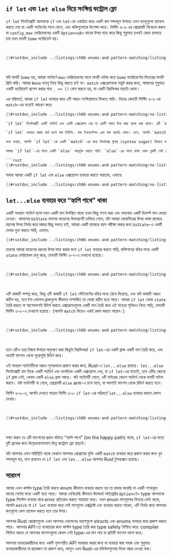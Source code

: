 ## `if let` এবং `let else` দিয়ে সংক্ষিপ্ত কন্ট্রোল ফ্লো

`if let` সিনট্যাক্সটি আপনাকে `if` এবং `let`-কে একত্রিত করে একটি কম শব্দবহুল উপায়ে এমন ভ্যালুগুলো হ্যান্ডেল করতে দেয় যা একটি প্যাটার্নের সাথে মেলে, এবং বাকিগুলোকে উপেক্ষা করে। লিস্টিং ৬-৬ এর প্রোগ্রামটি বিবেচনা করুন যা `config_max` ভেরিয়েবলের একটি `Option<u8>` মানের উপর ম্যাচ করে কিন্তু শুধুমাত্র তখনই কোড চালাতে চায় যখন মানটি `Some` ভ্যারিয়েন্ট হয়।

<Listing number="6-6" caption="একটি `match` যা শুধুমাত্র `Some` ভ্যালু থাকলেই কোড এক্সিকিউট করতে আগ্রহী">

```rust
{{#rustdoc_include ../listings/ch06-enums-and-pattern-matching/listing-06-06/src/main.rs:here}}
```

</Listing>

যদি মানটি `Some` হয়, আমরা প্যাটার্নে `max` ভেরিয়েবলের সাথে মানটি বাইন্ড করে `Some` ভ্যারিয়েন্টের ভিতরের মানটি প্রিন্ট করি। আমরা `None` ভ্যালু নিয়ে কিছু করতে চাই না। `match` এক্সপ্রেশনকে সন্তুষ্ট করার জন্য, আমাদের শুধুমাত্র একটি ভ্যারিয়েন্ট প্রসেস করার পরে `_ => ()` যোগ করতে হয়, যা একটি বিরক্তিকর বাড়তি কোড।

এর পরিবর্তে, আমরা `if let` ব্যবহার করে এটি আরও সংক্ষিপ্তভাবে লিখতে পারি। নিচের কোডটি লিস্টিং ৬-৬ এর `match`-এর মতোই আচরণ করে:

```rust
{{#rustdoc_include ../listings/ch06-enums-and-pattern-matching/no-listing-12-if-let/src/main.rs:here}}```

`if let` সিনট্যাক্সটি একটি প্যাটার্ন এবং একটি এক্সপ্রেশন নেয় যা একটি সমান চিহ্ন দ্বারা পৃথক করা থাকে। এটি `match`-এর মতোই কাজ করে, যেখানে এক্সপ্রেশনটি `match`-কে দেওয়া হয় এবং প্যাটার্নটি তার প্রথম arm হয়। এই ক্ষেত্রে, প্যাটার্নটি হলো `Some(max)`, এবং `max` ভেরিয়েবলটি `Some`-এর ভিতরের মানের সাথে বাইন্ড হয়। আমরা তখন `if let` ব্লকের বডিতে `max` ব্যবহার করতে পারি, ঠিক যেমন আমরা সংশ্লিষ্ট `match` arm-এ `max` ব্যবহার করেছিলাম। `if let` ব্লকের কোডটি কেবল তখনই চলে যদি মানটি প্যাটার্নের সাথে মেলে।

`if let` ব্যবহার করার অর্থ হলো কম টাইপিং, কম ইনডেন্টেশন এবং কম বাড়তি কোড। তবে, আপনি `match`-এর সেই সম্পূর্ণ চেকিং (exhaustive checking) হারান যা নিশ্চিত করে যে আপনি কোনো কেস হ্যান্ডেল করতে ভুলে যাচ্ছেন না। `match` এবং `if let`-এর মধ্যে কোনটি বেছে নেবেন তা নির্ভর করে আপনার নির্দিষ্ট পরিস্থিতিতে আপনি কী করছেন এবং সংক্ষিপ্ততা পাওয়ার জন্য সম্পূর্ণ চেকিং হারানোর ট্রেড-অফটি উপযুক্ত কিনা তার উপর।

অন্য কথায়, আপনি `if let`-কে একটি `match`-এর জন্য সিনট্যাক্স সুগার (syntax sugar) হিসাবে ভাবতে পারেন যা মান একটি প্যাটার্নের সাথে মিললে কোড চালায় এবং তারপর অন্য সব মানকে উপেক্ষা করে।

আমরা `if let`-এর সাথে একটি `else` অন্তর্ভুক্ত করতে পারি। `else`-এর সাথে থাকা কোড ব্লকটি সেই কোড ব্লকের মতোই যা `_` কেসের সাথে যেত, যা `if let` এবং `else`-এর সমতুল্য `match` এক্সপ্রেশনে থাকতো। লিস্টিং ৬-৪-এর `Coin` enum সংজ্ঞাটি মনে করুন, যেখানে `Quarter` ভ্যারিয়েন্টটিতে একটি `UsState` মানও ছিল। যদি আমরা কোয়ার্টারগুলোর রাজ্যের নাম ঘোষণা করার পাশাপাশি দেখা সমস্ত নন-কোয়ার্টার কয়েন গণনা করতে চাই, আমরা এটি একটি `match` এক্সপ্রেশন দিয়ে করতে পারতাম, এভাবে:

```rust
{{#rustdoc_include ../listings/ch06-enums-and-pattern-matching/no-listing-13-count-and-announce-match/src/main.rs:here}}
```

অথবা আমরা একটি `if let` এবং `else` এক্সপ্রেশন ব্যবহার করতে পারতাম, এভাবে:

```rust
{{#rustdoc_include ../listings/ch06-enums-and-pattern-matching/no-listing-14-count-and-announce-if-let-else/src/main.rs:here}}
```

## `let...else` ব্যবহার করে “হ্যাপি পাথে” থাকা

একটি সাধারণ প্যাটার্ন হলো যখন একটি মান উপস্থিত থাকে তখন কিছু গণনা করা এবং অন্যথায় একটি ডিফল্ট মান ফেরত দেওয়া। আমাদের `UsState` মানসহ কয়েনের উদাহরণটি চালিয়ে গেলে, যদি আমরা কোয়ার্টারের উপর থাকা রাজ্যের বয়সের উপর নির্ভর করে মজার কিছু বলতে চাই, আমরা একটি রাজ্যের বয়স পরীক্ষা করার জন্য `UsState`-এ একটি মেথড যুক্ত করতে পারি, এভাবে:

```rust
{{#rustdoc_include ../listings/ch06-enums-and-pattern-matching/listing-06-07/src/main.rs:state}}
```

তারপর আমরা কয়েনের ধরনের উপর ম্যাচ করার জন্য `if let` ব্যবহার করতে পারি, কন্ডিশনের বডির মধ্যে একটি `state` ভেরিয়েবল চালু করে, যেমনটি লিস্টিং ৬-৭-এ দেখানো হয়েছে।

<Listing number="6-7" caption="`if let`-এর ভিতরে নেস্টেড কন্ডিশনাল ব্যবহার করে একটি রাজ্য ১৯০০ সালে বিদ্যমান ছিল কিনা তা পরীক্ষা করা।">

```rust
{{#rustdoc_include ../listings/ch06-enums-and-pattern-matching/listing-06-07/src/main.rs:describe}}
```

</Listing>

এটি কাজটি সম্পন্ন করে, কিন্তু এটি কাজটি `if let` স্টেটমেন্টের বডির মধ্যে ঠেলে দিয়েছে, এবং যদি কাজটি আরও জটিল হয়, তবে টপ-লেভেল ব্রাঞ্চগুলো কীভাবে সম্পর্কিত তা বোঝা কঠিন হতে পারে। আমরা `if let` থেকে `state` তৈরি করতে বা আগেভাগেই রিটার্ন করতে এক্সপ্রেশনগুলো একটি মান তৈরি করে এই সত্যের সুবিধাও নিতে পারি, যেমনটি লিস্টিং ৬-৮-এ দেখানো হয়েছে। (আপনি `match` দিয়েও একই রকম করতে পারেন।)

<Listing number="6-8" caption="একটি মান তৈরি করতে বা আগেভাগেই রিটার্ন করতে `if let` ব্যবহার করা।">

```rust
{{#rustdoc_include ../listings/ch06-enums-and-pattern-matching/listing-06-08/src/main.rs:describe}}
```

</Listing>

তবে এটিও তার নিজস্ব উপায়ে অনুসরণ করা কিছুটা বিরক্তিকর! `if let`-এর একটি ব্রাঞ্চ একটি মান তৈরি করে, এবং অন্যটি ফাংশন থেকে পুরোপুরি রিটার্ন করে।

এই সাধারণ প্যাটার্নটিকে আরও সুন্দরভাবে প্রকাশ করার জন্য, Rust-এ `let...else` রয়েছে। `let...else` সিনট্যাক্সটি বাম দিকে একটি প্যাটার্ন এবং ডানদিকে একটি এক্সপ্রেশন নেয়, যা `if let`-এর মতোই, তবে এটির কোনো `if` ব্রাঞ্চ নেই, কেবল একটি `else` ব্রাঞ্চ আছে। যদি প্যাটার্নটি মেলে, এটি বাইরের স্কোপে প্যাটার্ন থেকে মানটি বাইন্ড করবে। যদি প্যাটার্নটি না মেলে, প্রোগ্রামটি `else` arm-এ চলে যাবে, যা অবশ্যই ফাংশন থেকে রিটার্ন করতে হবে।

লিস্টিং ৬-৯-এ, আপনি দেখতে পারেন লিস্টিং ৬-৮ `if let`-এর পরিবর্তে `let...else` ব্যবহার করলে কেমন দেখায়।

<Listing number="6-9" caption="ফাংশনের মাধ্যমে ফ্লো স্পষ্ট করার জন্য `let...else` ব্যবহার করা।">

```rust
{{#rustdoc_include ../listings/ch06-enums-and-pattern-matching/listing-06-09/src/main.rs:describe}}
```

</Listing>

লক্ষ্য করুন যে এটি ফাংশনের প্রধান বডিতে "হ্যাপি পাথে" (on the happy path) থাকে, `if let`-এর মতো দুটি ব্রাঞ্চের জন্য উল্লেখযোগ্যভাবে ভিন্ন কন্ট্রোল ফ্লো ছাড়াই।

যদি আপনার এমন পরিস্থিতি থাকে যেখানে আপনার প্রোগ্রামের যুক্তি একটি `match` ব্যবহার করে প্রকাশ করার জন্য খুব শব্দবহুল হয়, মনে রাখবেন যে `if let` এবং `let...else` আপনার Rust টুলবক্সেও রয়েছে।

## সারাংশ

আমরা এখন কাস্টম type তৈরি করতে enum কীভাবে ব্যবহার করতে হয় তা কভার করেছি যা একটি গণনাকৃত মানের সেটের মধ্যে একটি হতে পারে। আমরা দেখিয়েছি কীভাবে স্ট্যান্ডার্ড লাইব্রেরির `Option<T>` type আপনাকে type সিস্টেম ব্যবহার করে error প্রতিরোধ করতে সহায়তা করে। যখন enum মানগুলোর ভিতরে ডেটা থাকে, আপনি `match` বা `if let` ব্যবহার করে সেই মানগুলো এক্সট্র্যাক্ট এবং ব্যবহার করতে পারেন, এটি নির্ভর করে আপনার কতগুলো কেস হ্যান্ডেল করতে হবে তার উপর।

আপনার Rust প্রোগ্রামগুলো এখন আপনার ডোমেনের ধারণাগুলো structs এবং enums ব্যবহার করে প্রকাশ করতে পারে। আপনার API-তে ব্যবহারের জন্য কাস্টম type তৈরি করা type safety নিশ্চিত করে: compiler নিশ্চিত করবে যে আপনার ফাংশনগুলো কেবল সেই type-এর মান পায় যা প্রতিটি ফাংশন আশা করে।

আপনার ব্যবহারকারীদের জন্য একটি সুসংগঠিত API সরবরাহ করার জন্য যা ব্যবহার করা সহজ এবং শুধুমাত্র ব্যবহারকারীদের যা প্রয়োজন তা প্রকাশ করে, আসুন এখন Rust-এর মডিউলগুলোর দিকে নজর দেওয়া যাক।